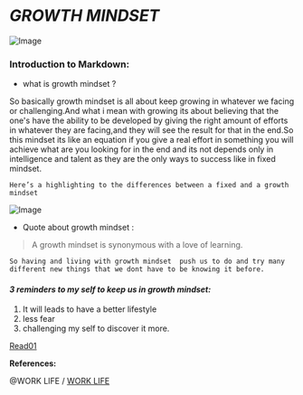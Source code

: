 # ***GROWTH MINDSET***
![Image](https://3kllhk1ibq34qk6sp3bhtox1-wpengine.netdna-ssl.com/wp-content/uploads/2015/11/growth-mindset.png)

### Introduction to Markdown:

* what is growth mindset ?
    
So basically growth mindset is all about keep growing in whatever we facing or challenging.And what i mean with growing its about believing that the one's have the ability to be developed by giving the right amount of efforts in whatever they are facing,and they will see the result for that in the end.So  this mindset its like an equation if you give a real effort in something you will achieve what are you looking for in the end and its not depends only in intelligence and talent as they are the only ways to success like in fixed mindset.

 ``` Here’s a highlighting to the differences between a fixed and a growth mindset ```
 
![Image](https://3kllhk1ibq34qk6sp3bhtox1-wpengine.netdna-ssl.com/wp-content/uploads/NewGrowthMindset2.png)

* Quote about growth mindset :
> A growth mindset is synonymous with a love of learning.





``` So having and living with growth mindset  push us to do and try many different new things that we dont have to be knowing it before. ```




#### ***3 reminders to my self to keep us in growth mindset:***

1. It will leads to have a better lifestyle
2. less fear
3. challenging my self to discover it more.


[Read01](https://razan-am.github.io/reading-notes/Read:%2001%20-%20Learning%20Markdown)


**References:**

@WORK LIFE / [WORK LIFE](https://www.atlassian.com/blog/inside-atlassian/growth-mindset)




